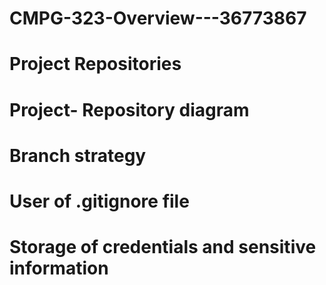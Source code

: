 # CMPG-323-Overview---36773867

# Project Repositories

# Project- Repository diagram

# Branch strategy

# User of .gitignore file

# Storage of credentials and sensitive information
